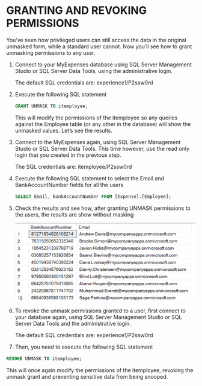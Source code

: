 <page title="Granting and revoking permissions"/>

GRANTING AND REVOKING PERMISSIONS
====

You’ve seen how privileged users can still access the data in the original unmasked form, while a standard user cannot. Now you’ll see how to grant unmasking permissions to any user.

1. Connect to your MyExpenses database using SQL Server Management Studio or SQL Server Data Tools, using the administrative login. 

    The default SQL credentials are: experience1/P2ssw0rd

2. Execute the following SQL statement 

    ```sql
    GRANT UNMASK TO itemployee;
    ```

    This will modify the permissions of the itemployee so any queries against the Employee table (or any other in the database) will show the unmasked values. Let’s see the results.

3. Connect to the MyExpenses again, using SQL Server Management Studio or SQL Server Data Tools. This time however, use the read only login that you created in the previous step. 

    The SQL credentials are: itemployee/P2ssw0rd

4. Execute the following SQL statement to select the Email and BankAccountNumber fields for all the users

    ```sql
    SELECT Email, BankAccountNumber FROM [Expense].[Employee];
    ```

5. Check the results and see how, after granting UNMASK permissions to the users, the results are show without masking

    ![](img/image8.png)

6. To revoke the unmask permissions granted to a user, first connect to your database again, using SQL Server Management Studio or SQL Server Data Tools and the administrative login. 

    The default SQL credentials are: experience1/P2ssw0rd

7. Then, you need to execute the following SQL statement 

```sql
REVOKE UNMASK TO itemployee;
```

This will once again modify the permissions of the itemployee, revoking the unmask grant and preventing sensitive data from being snooped.
